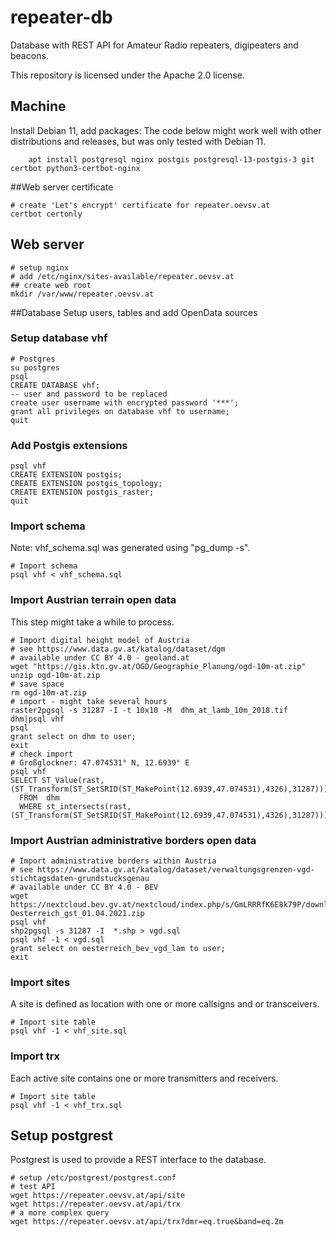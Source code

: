 # repeater-db
Database with REST API for Amateur Radio repeaters, digipeaters and beacons.

This repository is licensed under the Apache 2.0 license.

## Machine

Install Debian 11, add packages:
The code below might work well with other distributions and releases, but was only tested with Debian 11.
```
    apt install postgresql nginx postgis postgresql-13-postgis-3 git certbot python3-certbot-nginx
```

##Web server certificate
```
# create 'Let's encrypt' certificate for repeater.oevsv.at
certbot certonly
```
## Web server
```
# setup nginx
# add /etc/nginx/sites-available/repeater.oevsv.at
## create web root
mkdir /var/www/repeater.oevsv.at
```
##Database
Setup users, tables and add OpenData sources
### Setup database vhf
```
# Postgres
su postgres
psql
CREATE DATABASE vhf;
-- user and password to be replaced
create user username with encrypted password '***';
grant all privileges on database vhf to username;
quit
```
### Add Postgis extensions
```
psql vhf
CREATE EXTENSION postgis;
CREATE EXTENSION postgis_topology;
CREATE EXTENSION postgis_raster;
quit
```

### Import schema
Note: vhf_schema.sql was generated using "pg_dump -s".
```
# Import schema
psql vhf < vhf_schema.sql
```

### Import Austrian terrain open data
This step might take a while to process.
```
# Import digital height model of Austria
# see https://www.data.gv.at/katalog/dataset/dgm
# available under CC BY 4.0 - geoland.at
wget "https://gis.ktn.gv.at/OGD/Geographie_Planung/ogd-10m-at.zip"
unzip ogd-10m-at.zip
# save space
rm ogd-10m-at.zip
# import - might take several hours
raster2pgsql -s 31287 -I -t 10x10 -M  dhm_at_lamb_10m_2018.tif dhm|psql vhf
psql
grant select on dhm to user;
exit
# check import
# Großglockner: 47.074531° N, 12.6939° E
psql vhf
SELECT ST_Value(rast,(ST_Transform(ST_SetSRID(ST_MakePoint(12.6939,47.074531),4326),31287)))
  FROM  dhm
  WHERE st_intersects(rast, (ST_Transform(ST_SetSRID(ST_MakePoint(12.6939,47.074531),4326),31287)));
```
### Import Austrian administrative borders open data
```
# Import administrative borders within Austria
# see https://www.data.gv.at/katalog/dataset/verwaltungsgrenzen-vgd-stichtagsdaten-grundstucksgenau
# available under CC BY 4.0 - BEV
wget https://nextcloud.bev.gv.at/nextcloud/index.php/s/GmLRRRfK6E8k79P/download/VGD-Oesterreich_gst_01.04.2021.zip
psql vhf
shp2pgsql -s 31287 -I  *.shp > vgd.sql
psql vhf -1 < vgd.sql
grant select on oesterreich_bev_vgd_lam to user;
exit
```

### Import sites
A site is defined as location with one or more callsigns and or transceivers.
```
# Import site table
psql vhf -1 < vhf_site.sql
```
### Import trx
Each active site contains one or more transmitters and receivers.

```
# Import site table
psql vhf -1 < vhf_trx.sql
```

## Setup postgrest
Postgrest is used to provide a REST interface to the database.
```
# setup /etc/postgrest/postgrest.conf
# test API
wget https://repeater.oevsv.at/api/site
wget https://repeater.oevsv.at/api/trx
# a more complex query
wget https://repeater.oevsv.at/api/trx?dmr=eq.true&band=eq.2m
```

